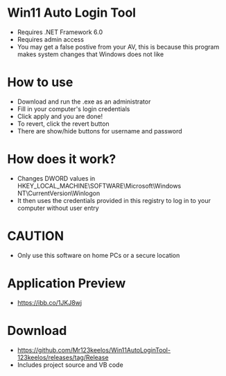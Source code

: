 # Win11 Auto Login Tool
- Requires .NET Framework 6.0
- Requires admin access
- You may get a false postive from your AV, this is because this program makes system changes that Windows does not like

# How to use
- Download and run the .exe as an administrator
- Fill in your computer's login credentials
- Click apply and you are done!
- To revert, click the revert button
- There are show/hide buttons for username and password

# How does it work?
- Changes DWORD values in HKEY_LOCAL_MACHINE\SOFTWARE\Microsoft\Windows NT\CurrentVersion\Winlogon
- It then uses the credentials provided in this registry to log in to your computer without user entry

# CAUTION
- Only use this software on home PCs or a secure location

# Application Preview
- https://ibb.co/1JKJ8wj

# Download
- https://github.com/Mr123keelos/Win11AutoLoginTool-123keelos/releases/tag/Release
- Includes project source and VB code
